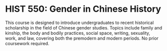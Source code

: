# HIST 550: Gender in Chinese History

This course is designed to introduce undergraduates to recent historical scholarship in the field of Chinese gender studies. Topics include family and kinship, the body and bodily practices, social space, writing, sexuality, work, and law, covering both the premodern and modern periods. No prior coursework required.